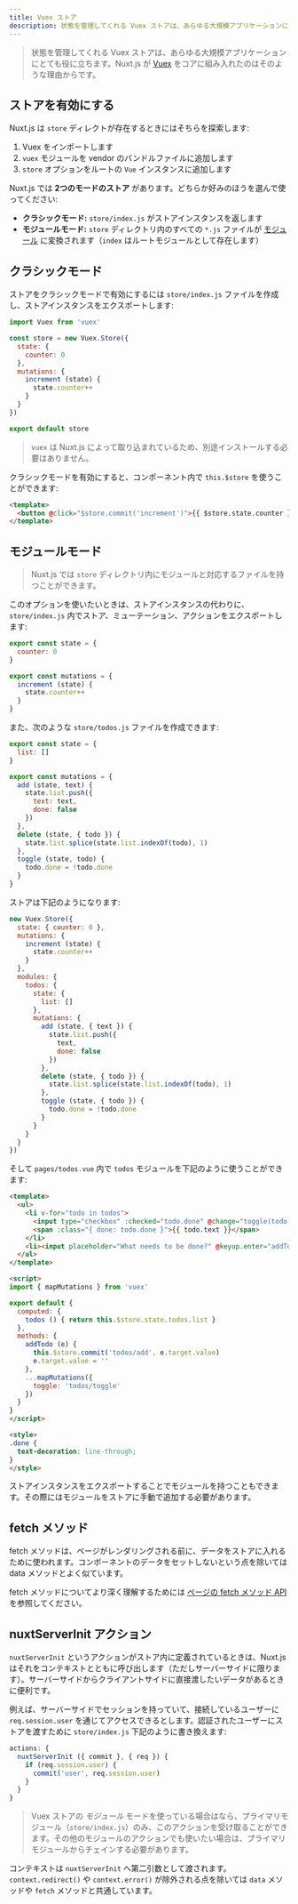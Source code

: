 ```yaml
---
title: Vuex ストア
description: 状態を管理してくれる Vuex ストアは、あらゆる大規模アプリケーションにとても役に立ちます。Nuxt.js が Vuex をコアに組み入れたのはそのような理由からです。
---
```


<!-- title: Vuex Store -->
<!-- description: Using a store to manage the state is important for every big application, that's why nuxt.js implement Vuex in its core. -->

<!-- \> Using a store to manage the state is important to every big application, that's why nuxt.js implement [vuex](https://github.com/vuejs/vuex) in its core. -->

> 状態を管理してくれる Vuex ストアは、あらゆる大規模アプリケーションにとても役に立ちます。Nuxt.js が [Vuex](https://github.com/vuejs/vuex) をコアに組み入れたのはそのような理由からです。

<!-- ## Activate the Store -->

## ストアを有効にする

<!-- Nuxt.js will look for the `store` directory, if it exists, it will: -->

Nuxt.js は `store` ディレクトが存在するときにはそちらを探索します:

<!-- 1. Import Vuex -->
<!-- 2. Add `vuex` module in the vendors bundle -->
<!-- 3. Add the `store` option to the root `Vue` instance. -->

1. Vuex をインポートします
2. `vuex` モジュールを vendor のバンドルファイルに追加します
3. `store` オプションをルートの `Vue` インスタンスに追加します

<!-- Nuxt.js lets you have **2 modes of store**, choose the one you prefer: -->

Nuxt.js では **2つのモードのストア** があります。どちらか好みのほうを選んで使ってください:

<!-- - **Classic:** `store/index.js` returns a store instance -->
<!-- - **Modules:** every `.js` file inside the `store` directory is transformed as a [namespaced module](http://vuex.vuejs.org/en/modules.html) (`index` being the root module) -->

- **クラシックモード:** `store/index.js` がストアインスタンスを返します
- **モジュールモード:** `store` ディレクトリ内のすべての `*.js` ファイルが [モジュール](http://vuex.vuejs.org/en/modules.html) に変換されます（`index` はルートモジュールとして存在します）

<!-- ## Classic mode -->

## クラシックモード

<!-- To activate the store with the classic mode, we create the `store/index.js` file and export the store instance: -->

ストアをクラシックモードで有効にするには `store/index.js` ファイルを作成し、ストアインスタンスをエクスポートします:

```js
import Vuex from 'vuex'

const store = new Vuex.Store({
  state: {
    counter: 0
  },
  mutations: {
    increment (state) {
      state.counter++
    }
  }
})

export default store
```

<!-- \> We don't need to install `vuex` since it's shipped with nuxt.js -->

> `vuex` は Nuxt.js によって取り込まれているため、別途インストールする必要はありません。

<!-- We can now use `this.$store` inside our components: -->

クラシックモードを有効にすると、コンポーネント内で `this.$store` を使うことができます:

```html
<template>
  <button @click="$store.commit('increment')">{{ $store.state.counter }}</button>
</template>
```

<!-- ## Modules mode -->

## モジュールモード

<!-- \> Nuxt.js lets you have a `store` directory with every file corresponding to a module. -->

> Nuxt.js では `store` ディレクトリ内にモジュールと対応するファイルを持つことができます。

<!-- If you want this option, export the state, mutations and actions in `store/index.js` instead of a store instance: -->

このオプションを使いたいときは、ストアインスタンスの代わりに、`store/index.js` 内でストア、ミューテーション、アクションをエクスポートします:

```js
export const state = {
  counter: 0
}

export const mutations = {
  increment (state) {
    state.counter++
  }
}
```

<!-- Then, you can have a `store/todos.js` file: -->

また、次のような `store/todos.js` ファイルを作成できます:

```js
export const state = {
  list: []
}

export const mutations = {
  add (state, text) {
    state.list.push({
      text: text,
      done: false
    })
  },
  delete (state, { todo }) {
    state.list.splice(state.list.indexOf(todo), 1)
  },
  toggle (state, todo) {
    todo.done = !todo.done
  }
}
```

<!-- The store will be as such: -->

ストアは下記のようになります:

```js
new Vuex.Store({
  state: { counter: 0 },
  mutations: {
    increment (state) {
      state.counter++
    }
  },
  modules: {
    todos: {
      state: {
        list: []
      },
      mutations: {
        add (state, { text }) {
          state.list.push({
            text,
            done: false
          })
        },
        delete (state, { todo }) {
          state.list.splice(state.list.indexOf(todo), 1)
        },
        toggle (state, { todo }) {
          todo.done = !todo.done
        }
      }
    }
  }
})
```

<!-- And in your `pages/todos.vue`, using the `todos` module: -->

そして `pages/todos.vue` 内で `todos` モジュールを下記のように使うことができます:

```html
<template>
  <ul>
    <li v-for="todo in todos">
      <input type="checkbox" :checked="todo.done" @change="toggle(todo)">
      <span :class="{ done: todo.done }">{{ todo.text }}</span>
    </li>
    <li><input placeholder="What needs to be done?" @keyup.enter="addTodo"></li>
  </ul>
</template>

<script>
import { mapMutations } from 'vuex'

export default {
  computed: {
    todos () { return this.$store.state.todos.list }
  },
  methods: {
    addTodo (e) {
      this.$store.commit('todos/add', e.target.value)
      e.target.value = ''
    },
    ...mapMutations({
      toggle: 'todos/toggle'
    })
  }
}
</script>

<style>
.done {
  text-decoration: line-through;
}
</style>
```

<!-- <div class="Alert">You can also have modules by exporting a store instance, you will have to add them manually on your store.</div> -->

<div class="Alert">ストアインスタンスをエクスポートすることでモジュールを持つこともできます。その際にはモジュールをストアに手動で追加する必要があります。</div>

<!-- ## The fetch Method -->

## fetch メソッド

<!-- \> The fetch method is used to fill the store before rendering the page, it's like the data method except it doesn't set the component data. -->

fetch メソッドは、ページがレンダリングされる前に、データをストアに入れるために使われます。コンポーネントのデータをセットしないという点を除いては data メソッドとよく似ています。

<!-- More information about the fetch method: [API Pages fetch](/api/pages-fetch) -->

fetch メソッドについてより深く理解するためには [ページの fetch メソッド API](/api/pages-fetch) を参照してください。

<!-- ## The nuxtServerInit Action -->

## nuxtServerInit アクション

<!-- If the action `nuxtServerInit` is defined in the store, nuxt.js will call it with the context (only from the server-side). It's useful when we have some data on the server we want to give directly to the client-side. -->

`nuxtServerInit` というアクションがストア内に定義されているときは、Nuxt.js はそれをコンテキストとともに呼び出します（ただしサーバーサイドに限ります）。サーバーサイドからクライアントサイドに直接渡したいデータがあるときに便利です。

<!-- For example, let's say we have sessions on the server-side and we can access the connected user trough `req.session.user`. To give the authenticated user to our store, we update our `store/index.js` to the following: -->

例えば、サーバーサイドでセッションを持っていて、接続しているユーザーに `req.session.user` を通じてアクセスできるとします。認証されたユーザーにストアを渡すために `store/index.js` 下記のように書き換えます:

```js
actions: {
  nuxtServerInit ({ commit }, { req }) {
    if (req.session.user) {
      commit('user', req.session.user)
    }
  }
}
```

<!-- \> If you are using the _Modules_ mode of the Vuex store, only the primary module (in `store/index.js`) will receive this action. You'll need to chain your module actions from there. -->

> Vuex ストアの _モジュール_ モードを使っている場合はなら、プライマリモジュール（`store/index.js`）のみ、このアクションを受け取ることができます。その他のモジュールのアクションでも使いたい場合は、プライマリモジュールからチェインする必要があります。

<!-- The context is given to `nuxtServerInit` as the 2nd argument, it is the same as the `data` or `fetch` method except that `context.redirect()` and `context.error()` are omitted. -->

コンテキストは `nuxtServerInit` へ第二引数として渡されます。`context.redirect()` や `context.error()` が除外される点を除いては `data` メソッドや `fetch` メソッドと共通しています。
